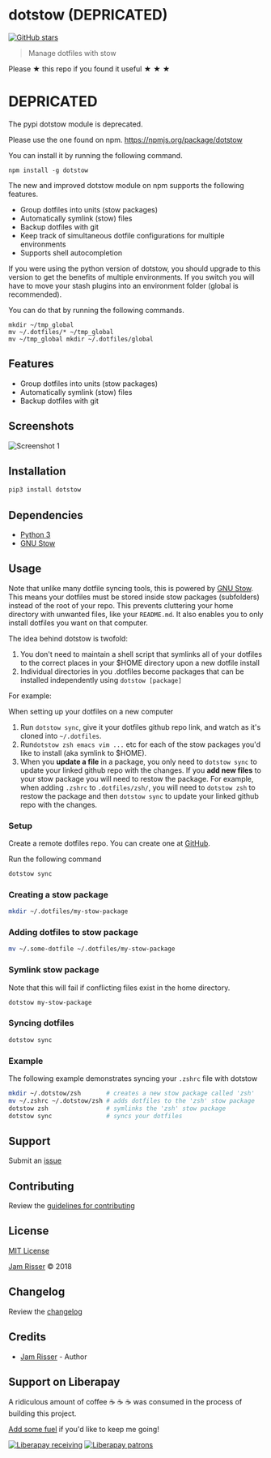 # dotstow (DEPRICATED)

[![GitHub stars](https://img.shields.io/github/stars/codejamninja/dotstow.svg?style=social&label=Stars)](https://github.com/codejamninja/dotstow)

> Manage dotfiles with stow

Please ★ this repo if you found it useful ★ ★ ★

# DEPRICATED

The pypi dotstow module is deprecated.

Please use the one found on npm.
https://npmjs.org/package/dotstow

You can install it by running the following command.

```
npm install -g dotstow
```

The new and improved dotstow module on npm
supports  the following features.

* Group dotfiles into units (stow packages)
* Automatically symlink (stow) files
* Backup dotfiles with git
* Keep track of simultaneous dotfile configurations for multiple environments
* Supports shell autocompletion


If you were using the python version of dotstow, you should upgrade to this
version to get the benefits of multiple environments. If you switch you will
have to move your stash plugins into an environment folder (global is recommended).

You can do that by running the following commands.

```
mkdir ~/tmp_global
mv ~/.dotfiles/* ~/tmp_global
mv ~/tmp_global mkdir ~/.dotfiles/global
```

## Features

* Group dotfiles into units (stow packages)
* Automatically symlink (stow) files
* Backup dotfiles with git

## Screenshots

![Screenshot 1](https://user-images.githubusercontent.com/6234038/41395410-37fe7bb8-6f73-11e8-97f2-c950da80dab3.jpg)


## Installation

```sh
pip3 install dotstow
```


## Dependencies

* [Python 3](https://www.python.org)
* [GNU Stow](https://www.gnu.org/software/stow)


## Usage

Note that unlike many dotfile syncing tools, this is powered by
[GNU Stow](https://www.gnu.org/software/stow). This means your dotfiles must be stored inside
stow packages (subfolders) instead of the root of your repo. This prevents cluttering your home
directory with unwanted files, like your `README.md`. It also enables you to only install dotfiles
you want on that computer.

The idea behind dotstow is twofold:
  1. You don't need to maintain a shell script that symlinks all of your dotfiles to the correct
  places in your $HOME directory upon a new dotfile install
  2. Individual directories in you .dotfiles become packages that can be installed independently
  using `dotstow [package]`

For example:

When setting up your dotfiles on a new computer
  1. Run `dotstow sync`, give it your dotfiles github repo link, and watch as it's cloned into `~/.dotfiles`.
  2. Run`dotstow zsh emacs vim ...` etc for each of the stow packages you'd like to install (aka symlink to $HOME).
  3. When you __update a file__ in a package, you only need to `dotstow sync` to update your linked github repo
  with the changes. If you __add new files__ to your stow package you will need to restow the package.
  For example, when adding `.zshrc` to `.dotfiles/zsh/`, you will need to `dotstow zsh` to restow the package
  and then `dotstow sync` to update your linked github repo with the changes.

### Setup

Create a remote dotfiles repo. You can create one at [GitHub](https://github.com/new).

Run the following command
```sh
dotstow sync
```

### Creating a stow package

```sh
mkdir ~/.dotfiles/my-stow-package
```

### Adding dotfiles to stow package

```sh
mv ~/.some-dotfile ~/.dotfiles/my-stow-package
```

### Symlink stow package

Note that this will fail if conflicting files exist in the home directory.

```sh
dotstow my-stow-package
```

### Syncing dotfiles

```sh
dotstow sync
```

### Example

The following example demonstrates syncing your `.zshrc` file with dotstow
```sh
mkdir ~/.dotstow/zsh       # creates a new stow package called 'zsh'
mv ~/.zshrc ~/.dotstow/zsh # adds dotfiles to the 'zsh' stow package
dotstow zsh                # symlinks the 'zsh' stow package
dotstow sync               # syncs your dotfiles
```


## Support

Submit an [issue](https://github.com/codejamninja/dotstow/issues/new)


## Contributing

Review the [guidelines for contributing](https://github.com/codejamninja/dotstow/blob/master/CONTRIBUTING.md)


## License

[MIT License](https://github.com/codejamninja/dotstow/blob/master/LICENSE)

[Jam Risser](https://codejam.ninja) © 2018


## Changelog

Review the [changelog](https://github.com/codejamninja/dotstow/blob/master/CHANGELOG.md)


## Credits

* [Jam Risser](https://codejam.ninja) - Author


## Support on Liberapay

A ridiculous amount of coffee ☕ ☕ ☕ was consumed in the process of building this project.

[Add some fuel](https://liberapay.com/codejamninja/donate) if you'd like to keep me going!

[![Liberapay receiving](https://img.shields.io/liberapay/receives/codejamninja.svg?style=flat-square)](https://liberapay.com/codejamninja/donate)
[![Liberapay patrons](https://img.shields.io/liberapay/patrons/codejamninja.svg?style=flat-square)](https://liberapay.com/codejamninja/donate)
